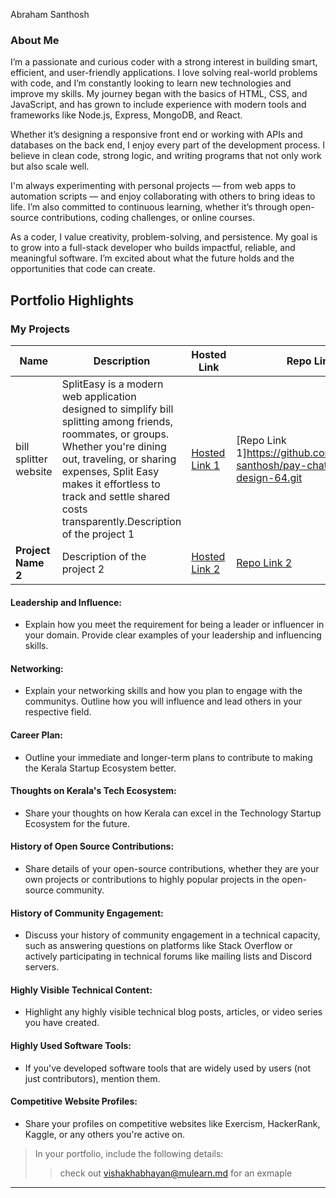 Abraham Santhosh

### About Me
I’m a passionate and curious coder with a strong interest in building smart, efficient, and user-friendly applications. I love solving real-world problems with code, and I’m constantly looking to learn new technologies and improve my skills. My journey began with the basics of HTML, CSS, and JavaScript, and has grown to include experience with modern tools and frameworks like Node.js, Express, MongoDB, and React.

Whether it’s designing a responsive front end or working with APIs and databases on the back end, I enjoy every part of the development process. I believe in clean code, strong logic, and writing programs that not only work but also scale well.

I'm always experimenting with personal projects — from web apps to automation scripts — and enjoy collaborating with others to bring ideas to life. I’m also committed to continuous learning, whether it’s through open-source contributions, coding challenges, or online courses.

As a coder, I value creativity, problem-solving, and persistence. My goal is to grow into a full-stack developer who builds impactful, reliable, and meaningful software. I’m excited about what the future holds and the opportunities that code can create.


## Portfolio Highlights

### My Projects

| Name                | Description                                                               | Hosted Link                              | Repo Link                                                      |
|---------------------|---------------------------------------------------------------------------|------------------------------------------|----------------------------------------------------------------|
| bill splitter website  | SplitEasy is a modern web application designed to simplify bill splitting among friends, roommates, or groups. Whether you're dining out, traveling, or sharing expenses, Split Easy makes it effortless to track and settle shared costs transparently.Description of the project 1                                              | [Hosted Link 1](https://example.com)    | [Repo Link 1]https://github.com/abraham-santhosh/pay-chat-interact-design-64.git            |
| **Project Name 2**  | Description of the project 2                                              | [Hosted Link 2](https://example.com)    | [Repo Link 2](https://github.com/username/project2)             |

#### Leadership and Influence:

- Explain how you meet the requirement for being a leader or influencer in your domain. Provide clear examples of your leadership and influencing skills.

#### Networking:

- Explain your networking skills and how you plan to engage with the communitys. Outline how you will influence and lead others in your respective field.

#### Career Plan:

- Outline your immediate and longer-term plans to contribute to making the Kerala Startup Ecosystem better.

#### Thoughts on Kerala's Tech Ecosystem:

- Share your thoughts on how Kerala can excel in the Technology Startup Ecosystem for the future.

#### History of Open Source Contributions:

- Share details of your open-source contributions, whether they are your own projects or contributions to highly popular projects in the open-source community.

#### History of Community Engagement:

-  Discuss your history of community engagement in a technical capacity, such as answering questions on platforms like Stack Overflow or actively participating in technical forums like mailing lists and Discord servers.

#### Highly Visible Technical Content:

- Highlight any highly visible technical blog posts, articles, or video series you have created.

#### Highly Used Software Tools:

- If you've developed software tools that are widely used by users (not just contributors), mention them.

#### Competitive Website Profiles:

- Share your profiles on competitive websites like Exercism, HackerRank, Kaggle, or any others you're active on.



> In your portfolio, include the following details:
>> check out [vishakhabhayan@mulearn.md](./profiles/vishakhabhayan@mulearn.md) for an exmaple

---
